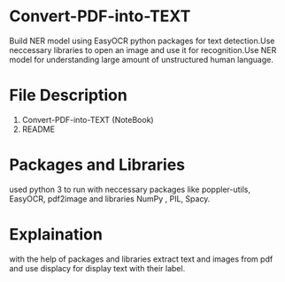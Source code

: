 # Convert-PDF-into-TEXT
Build NER model using EasyOCR python packages for text detection.Use neccessary libraries to open an image and use it for recognition.Use NER model for understanding large amount of unstructured human language.
# File Description 
  1. Convert-PDF-into-TEXT (NoteBook)
  2. README
# Packages and Libraries
used python 3 to run with neccessary packages like poppler-utils, EasyOCR, pdf2image and libraries NumPy , PIL, Spacy.
# Explaination
with the help of packages and libraries extract text and images from pdf and use displacy for display text with their label.

